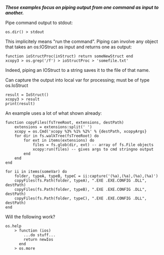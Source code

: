 ***These examples focus on piping output from one command as input to another.***

Pipe command output to stdout: 

    os.dir() > stdout

This implicitely means "run the command". Piping can involve any object that takes 
an os:IOStruct as input and returns one as output:

    function ioStructProc(inStruct) return someNewStruct end
    xcopy3 > os.grep('/f') > ioStructProc > 'somefile.txt'
    
Indeed, piping an IOStruct to a string saves it to the file of that name. 

Can capture the output into local var for processing; must be of type os.IoStruct

    result = IoStruct()
    xcopy3 > result
    print(result)

An example uses a lot of what shown already: 

    function copyFiles(fsTreeRoot, extensions, destPath)
        extensions = extensions:split(' ')
        xcopy = os.Cmd('xcopy %3% %1% %2%' % {destPath, xcopyArgs}
        for dir in fs.walkTree(fsTreeRoot) do 
            for ext in items(extensions) do 
                files = fs.glob(dir, ext) -- array of fs.File objects
                xcopy:run(files) -- gives args to cmd stringno output
            end
        end
    end

    for ii in items(someVar) do
        folder, typeA, typeB, typeC = ii:capture('(%a),(%a),(%a),(%a)')
        copyFiles(fs.Path(folder, typeA), ".EXE .EXE.CONFIG .DLL", destPath)
        copyFiles(fs.Path(folder, typeB), ".EXE .EXE.CONFIG .DLL", destPath)
        copyFiles(fs.Path(folder, typeC), ".EXE .EXE.CONFIG .DLL", destPath)
    end

Will the following work? 

    os.help 
        > function (ios)
            ...do stuff...
            return newIos
          end
        > os.more



